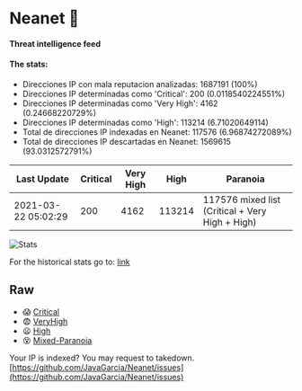 # Neanet :hocho:
#### Threat intelligence feed
#### The stats:

- Direcciones IP con mala reputacion analizadas: 1687191 (100%)
- Direcciones IP determinadas como 'Critical':  200 (0.0118540224551%)
- Direcciones IP determinadas como 'Very High':  4162 (0.24668220729%)
- Direcciones IP determinadas como 'High':  113214 (6.71020649114)
- Total de direcciones IP indexadas en Neanet:  117576 (6.96874272089%)
- Total de direcciones IP descartadas en Neanet:  1569615 (93.0312572791%)

| Last Update | Critical | Very High | High | Paranoia |
| --- | --- | --- | --- | --- |
| 2021-03-22 05:02:29 | 200 | 4162 | 113214 | 117576 mixed list (Critical + Very High + High)|

![Stats](https://docs.google.com/spreadsheets/d/e/2PACX-1vSnaNMIXVabIpDJjufMlzH7poXnshF3mgd8Is1g9ytUEzVsP5my4Trn8f-xkoLLQ38xpL3HtmUexLo6/pubchart?oid=501124687&format=image)

For the historical stats go to: [link](/stats.csv)
## Raw
- :scream: [Critical](https://raw.githubusercontent.com/JavaGarcia/Neanet/master/blacklists/neanet_critical.txt)
- :fearful: [VeryHigh](https://raw.githubusercontent.com/JavaGarcia/Neanet/master/blacklists/neanet_veryHigh.txtt)
- :frowning: [High](https://raw.githubusercontent.com/JavaGarcia/Neanet/master/blacklists/neanet_high.txt)
- :dizzy_face: [Mixed-Paranoia](https://raw.githubusercontent.com/JavaGarcia/Neanet/master/blacklists/neanet_all.txt)


Your IP is indexed? You may request to takedown. [https://github.com/JavaGarcia/Neanet/issues](https://github.com/JavaGarcia/Neanet/issues)


















































































































































































































































































































































































































































































































































































































































































































































































































































































































































































































































































































































































































































































































































































































































































































































































































































































































































































































































































































































































































































































































































































































































































































































































































































































































































































































































































































































































































































































































































































































































































































































































































































































































































































































































































































































































































































































































































































































































































































































































































































































































































































































































































































































































































































































































































































































































































































































































































































































































































































































































































































































































































































